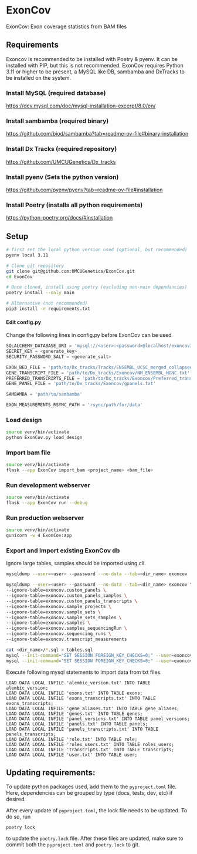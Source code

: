 # ExonCov

ExonCov: Exon coverage statistics from BAM files

## Requirements

Exoncov is recommended to be installed with Poetry & pyenv.
It can be installed with PIP, but this is not recommended. 
ExonCov requires Python 3.11 or higher to be present, a MySQL like DB, sambamba and DxTracks to be installed on the system.

### Install MySQL (required database)
https://dev.mysql.com/doc/mysql-installation-excerpt/8.0/en/

### Install sambamba (required binary)
https://github.com/biod/sambamba?tab=readme-ov-file#binary-installation

### Install Dx Tracks (required repository)
https://github.com/UMCUGenetics/Dx_tracks


### Install pyenv (Sets the python version)
https://github.com/pyenv/pyenv?tab=readme-ov-file#installation


### Install Poetry (installs all python requirements)
https://python-poetry.org/docs/#installation

## Setup

```bash
# first set the local python version used (optional, but recommended)
pyenv local 3.11

# Clone git repository
git clone git@github.com:UMCUGenetics/ExonCov.git
cd ExonCov

# Once cloned, install using poetry (excluding non-main dependancies)
poetry install --only main

# Alternative (not recommended)
pip3 install -r requirements.txt
```

#### Edit config.py

Change the following lines in config.py before ExonCov can be used

```python
SQLALCHEMY_DATABASE_URI = 'mysql://<user>:<password>@localhost/exoncov3' #or 'mysql+mysqlconnector://'
SECRET_KEY = <generate_key>
SECURITY_PASSWORD_SALT = <generate_salt>

EXON_BED_FILE = 'path/to/Dx_tracks/Tracks/ENSEMBL_UCSC_merged_collapsed_sorted_v3_20bpflank.bed'
GENE_TRANSCRIPT_FILE = 'path/to/Dx_tracks/Exoncov/NM_ENSEMBL_HGNC.txt'
PREFERRED_TRANSCRIPTS_FILE = 'path/to/Dx_tracks/Exoncov/Preferred_transcript_list.txt'
GENE_PANEL_FILE = 'path/to/Dx_tracks/Exoncov/gpanels.txt'

SAMBAMBA = 'path/to/sambamba'

EXON_MEASUREMENTS_RSYNC_PATH = 'rsync/path/for/data'
```

### Load design

```bash
source venv/bin/activate
python ExonCov.py load_design
```

### Import bam file

```bash
source venv/bin/activate
flask --app ExonCov import_bam <project_name> <bam_file>
```

### Run development webserver

```bash
source venv/bin/activate
flask --app ExonCov run --debug
```

### Run production webserver

```bash
source venv/bin/activate
gunicorn -w 4 ExonCov:app
```

### Export and Import existing ExonCov db

Ignore large tables, samples should be imported using cli.

```bash
mysqldump --user=<user> --password --no-data --tab=<dir_name> exoncov

mysqldump --user=<user> --password --no-data --tab=<dir_name> exoncov \
--ignore-table=exoncov.custom_panels \
--ignore-table=exoncov.custom_panels_samples \
--ignore-table=exoncov.custom_panels_transcripts \
--ignore-table=exoncov.sample_projects \
--ignore-table=exoncov.sample_sets \
--ignore-table=exoncov.sample_sets_samples \
--ignore-table=exoncov.samples \
--ignore-table=exoncov.samples_sequencingRun \
--ignore-table=exoncov.sequencing_runs \
--ignore-table=exoncov.transcript_measurements

cat <dir_name>/*.sql > tables.sql
mysql --init-command="SET SESSION FOREIGN_KEY_CHECKS=0;" --user=exoncov --password exoncov < tables.sql
mysql --init-command="SET SESSION FOREIGN_KEY_CHECKS=0;" --user=exoncov --password exoncov
```

Execute following mysql statements to import data from txt files.

```mysql
LOAD DATA LOCAL INFILE 'alembic_version.txt' INTO TABLE alembic_version;
LOAD DATA LOCAL INFILE 'exons.txt' INTO TABLE exons;
LOAD DATA LOCAL INFILE 'exons_transcripts.txt' INTO TABLE exons_transcripts;
LOAD DATA LOCAL INFILE 'gene_aliases.txt' INTO TABLE gene_aliases;
LOAD DATA LOCAL INFILE 'genes.txt' INTO TABLE genes;
LOAD DATA LOCAL INFILE 'panel_versions.txt' INTO TABLE panel_versions;
LOAD DATA LOCAL INFILE 'panels.txt' INTO TABLE panels;
LOAD DATA LOCAL INFILE 'panels_transcripts.txt' INTO TABLE panels_transcripts;
LOAD DATA LOCAL INFILE 'role.txt' INTO TABLE role;
LOAD DATA LOCAL INFILE 'roles_users.txt' INTO TABLE roles_users;
LOAD DATA LOCAL INFILE 'transcripts.txt' INTO TABLE transcripts;
LOAD DATA LOCAL INFILE 'user.txt' INTO TABLE user;
```


## Updating requirements:
To update python packages used, add them to the ```pyproject.toml``` file. 
Here, dependencies can be grouped by type (docs, tests, dev, etc) if desired.

After every update of ```pyproject.toml```, the lock file needs to be updated. To do so, run 
```console
poetry lock
```
to update the ```poetry.lock``` file. 
After these files are updated, make sure to commit both the ```pyproject.toml``` and ```poetry.lock``` to git.
